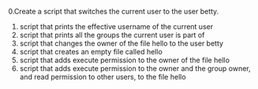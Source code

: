 0.Create a script that switches the current user to the user betty.
1. script that prints the effective username of the current user
2. script that prints all the groups the current user is part of
3.  script that changes the owner of the file hello to the user betty
4. script that creates an empty file called hello
5.  script that adds execute permission to the owner of the file hello
6. script that adds execute permission to the owner and the group owner, and read permission to other users, to the file hello
